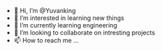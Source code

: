 - 👋 Hi, I’m @Yuvanking
- 👀 I’m interested in learning new things
- 🌱 I’m currently learning engineering
- 💞️ I’m looking to collaborate on intresting projects
- 📫 How to reach me ...

<!---
Yuvanking/Yuvanking is a ✨ special ✨ repository because its `README.md` (this file) appears on your GitHub profile.
You can click the Preview link to take a look at your changes.
--->
